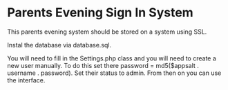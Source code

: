 Parents Evening Sign In System
==============================

This parents evening system should be stored on a system using SSL.

Instal the database via database.sql.

You will need to fill in the Settings.php class and you will need to create a new user manually. To do this set there password = md5($appsalt . username . password). Set their status to admin. From then on you can use the interface. 